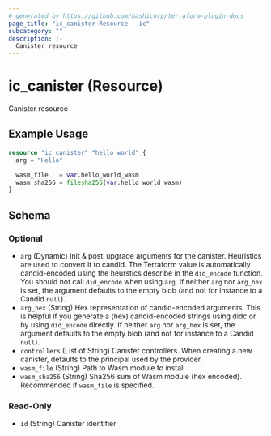 ```yaml
---
# generated by https://github.com/hashicorp/terraform-plugin-docs
page_title: "ic_canister Resource - ic"
subcategory: ""
description: |-
  Canister resource
---
```


# ic_canister (Resource)

Canister resource

## Example Usage

```terraform
resource "ic_canister" "hello_world" {
  arg = "Hello"

  wasm_file   = var.hello_world_wasm
  wasm_sha256 = filesha256(var.hello_world_wasm)
}
```

<!-- schema generated by tfplugindocs -->
## Schema

### Optional

- `arg` (Dynamic) Init & post_upgrade arguments for the canister. Heuristics are used to convert it to candid. The Terraform value is automatically candid-encoded using the heurstics describe in the `did_encode` function. You should not call `did_encode` when using `arg`. If neither `arg` nor `arg_hex` is set, the argument defaults to the empty blob (and not for instance to a Candid `null`).
- `arg_hex` (String) Hex representation of candid-encoded arguments. This is helpful if you generate a (hex) candid-encoded strings using didc or by using `did_encode` directly. If neither `arg` nor `arg_hex` is set, the argument defaults to the empty blob (and not for instance to a Candid `null`).
- `controllers` (List of String) Canister controllers. When creating a new canister, defaults to the principal used by the provider.
- `wasm_file` (String) Path to Wasm module to install
- `wasm_sha256` (String) Sha256 sum of Wasm module (hex encoded). Recommended if `wasm_file` is specified.

### Read-Only

- `id` (String) Canister identifier
